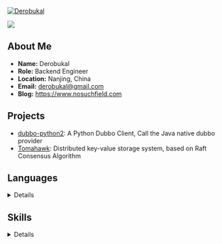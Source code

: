 [![Derobukal](https://github-readme-stats.vercel.app/api?username=RitterHou&show_icons=false&include_all_commits=true)](https://www.nosuchfield.com)

![](https://github-readme-stats.vercel.app/api/top-langs/?username=RitterHou&hide=html&layout=compact)

## About Me

* **Name:** Derobukal
* **Role:** Backend Engineer
* **Location:** Nanjing, China
* **Email:** <derobukal@gmail.com>
* **Blog:** <https://www.nosuchfield.com>

## Projects

* [dubbo-python2](https://github.com/apache/dubbo-python2): A Python Dubbo Client, Call the Java native dubbo provider
* [Tomahawk](https://github.com/RitterHou/Tomahawk): Distributed key-value storage system, based on Raft Consensus Algorithm

## Languages
<details>
  <summary>Details</summary>
  
  * Python
  * Java
  * Golang
  * JavaScript
  * Lua
  * Scala
</details>

## Skills
<details>
  <summary>Details</summary>

  * Elasticsearch
  * Spring
  * Redis
  * MySQL
  * SQLite
  * Django
  * Flask
  * jQuery
  * Vue
  * React
  * HTML
  * CSS
  * Spark
  * Kudu
  * Chrome Extension Development
  * ActiveMQ
  * RocketMQ
  * Kafka
  * OpenResty
  * Linux(Ubuntu, CentOS)
  * Shell
  * Nginx
  * Keepalived
  * Netty
  * Docker
  * ZooKeeper
  * Git
  * Lucene
  * Raft Consensus Algorithm
  * Maven
  * Network Programming(TCP/IP)
  * Web Crawler
</details>
